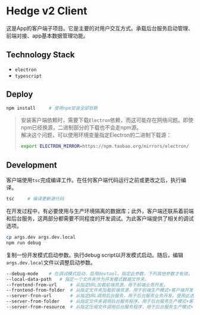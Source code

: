 # Hedge v2 Client
这是App的客户端子项目。它是主要的对用户交互方式。承载后台服务启动管理、前端对接、app基本数据管理功能。

## Technology Stack
* `electron`
* `typescript`

## Deploy
```sh
npm install     # 使用npm安装全部依赖
```

> 安装客户端依赖时，需要下载`Electron`依赖，而这可能存在网络问题。即使npm已经换源，二进制部分的下载也不会走npm源。  
> 解决这个问题，可以使用环境变量指定Electron的二进制下载源：
> ```sh
> export ELECTRON_MIRROR=https://npm.taobao.org/mirrors/electron/
> ```

## Development
客户端使用`tsc`完成编译工作。在任何客户端代码运行之前或更改之后，执行编译。
```sh
tsc     # 编译更新源代码
```
在开发过程中，有必要使用与生产环境隔离的数据库；此外，客户端还联系着前端和后台服务，这两部分都需要不同程度的开发调试。为此客户端提供了相关的调试选项。  
```sh
cp args.dev args.dev.local
npm run debug
```
复制一份开发模式启动参数。执行debug script以开发模式启动。随后，编辑`args.dev.local`文件以调整启动参数。
```sh
--debug-mode    # 在调试模式启动，启用devtool。指定此参数，下列其他参数才有效。
--local-data-path   # 指定一个文件夹作为开发模式数据文件夹。
--frontend-from-url     # 从指定URL加载前端资源，用于前端业务开发。
--frontend-from-folder  # 从指定文件夹加载前端资源，用于前端生产模式+客户端开发模式。
--server-fron-url       # 从指定URL调用后台服务，用于后台服务业务开发。使用此选项时后台服务启动管理功能被禁用。
--server-from-folder    # 从指定文件夹调用后台服务程序，用于后台服务生产模式+客户端开发模式。使用此选项时资源管理功能被禁用。
--server-from-resource  # 从指定压缩文件调用后台服务程序，用于后台服务生产模式+资源管理功能调试。
```
